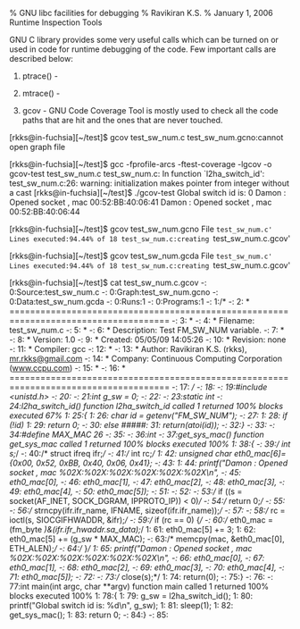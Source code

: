 % GNU libc facilities for debugging
% Ravikiran K.S.
% January 1, 2006
Runtime Inspection Tools

GNU C library provides some very useful calls which can be turned on or used in
code for runtime debugging of the code. Few important calls are described below:

1. ptrace() -

2. mtrace() -

3. gcov - GNU Code Coverage Tool is mostly used to check all the code paths that
are hit and the ones that are never touched.

[rkks@in-fuchsia][~/test]$ gcov test_sw_num.c
test_sw_num.gcno:cannot open graph file

[rkks@in-fuchsia][~/test]$ gcc -fprofile-arcs -ftest-coverage -lgcov -o gcov-test test_sw_num.c
test_sw_num.c: In function `l2ha_switch_id':
test_sw_num.c:26: warning: initialization makes pointer from integer without a cast
[rkks@in-fuchsia][~/test]$ ./gcov-test
Global switch id is: 0
Damon : Opened socket , mac 00:52:BB:40:06:41
Damon : Opened socket , mac 00:52:BB:40:06:44

[rkks@in-fuchsia][~/test]$ gcov test_sw_num.gcno
File `test_sw_num.c'
Lines executed:94.44% of 18
test_sw_num.c:creating `test_sw_num.c.gcov'

[rkks@in-fuchsia][~/test]$ gcov test_sw_num.gcda
File `test_sw_num.c'
Lines executed:94.44% of 18
test_sw_num.c:creating `test_sw_num.c.gcov'

[rkks@in-fuchsia][~/test]$ cat test_sw_num.c.gcov
        -:    0:Source:test_sw_num.c
        -:    0:Graph:test_sw_num.gcno
        -:    0:Data:test_sw_num.gcda
        -:    0:Runs:1
        -:    0:Programs:1
        -:    1:/*
        -:    2: * =====================================================================================
        -:    3: *
        -:    4: *       Filename:  test_sw_num.c
        -:    5: *
        -:    6: *    Description:  Test FM_SW_NUM variable.
        -:    7: *
        -:    8: *        Version:  1.0
        -:    9: *        Created:  05/05/09 14:05:26
        -:   10: *       Revision:  none
        -:   11: *       Compiler:  gcc
        -:   12: *
        -:   13: *         Author:  Ravikiran K.S. (rkks), mr.rkks@gmail.com
        -:   14: *        Company:  Continuous Computing Corporation (www.ccpu.com)
        -:   15: *
        -:   16: * =====================================================================================
        -:   17: */
        -:   18:
        -:   19:#include <unistd.h>
        -:   20:
        -:   21:int g_sw = 0;
        -:   22:
        -:   23:static int
        -:   24:l2ha_switch_id()
function l2ha_switch_id called 1 returned 100% blocks executed 67%
        1:   25:{
        1:   26:        char *id = getenv("FM_SW_NUM");
        -:   27:
        1:   28:        if (!id)
        1:   29:                return 0;
        -:   30:        else
    #####:   31:                return(atoi(id));
        -:   32:}
        -:   33:
        -:   34:#define MAX_MAC 26
        -:   35:
        -:   36:int
        -:   37:get_sys_mac()
function get_sys_mac called 1 returned 100% blocks executed 100%
        1:   38:{
        -:   39:/*   int               s;*/
        -:   40:/*   struct ifreq      ifr;*/
        -:   41:/*   int                                        rc;*/
        1:   42:        unsigned char                                   eth0_mac[6]={0x00, 0x52, 0xBB, 0x40, 0x06, 0x41};
        -:   43:
        1:   44:        printf("Damon : Opened socket , mac %02X:%02X:%02X:%02X:%02X:%02X\n",
        -:   45:                eth0_mac[0],
        -:   46:                eth0_mac[1],
        -:   47:                eth0_mac[2],
        -:   48:                eth0_mac[3],
        -:   49:                eth0_mac[4],
        -:   50:                eth0_mac[5]);
        -:   51:
        -:   52:
        -:   53:/*   if ((s = socket(AF_INET, SOCK_DGRAM, IPPROTO_IP)) < 0)*/
        -:   54:/*      return 0;*/
        -:   55:
        -:   56:/*   strncpy(ifr.ifr_name, IFNAME, sizeof(ifr.ifr_name));*/
        -:   57:
        -:   58:/*   rc = ioctl(s, SIOCGIFHWADDR, &ifr);*/
        -:   59:/*   if (rc == 0) {*/
        -:   60:/*      eth0_mac = (fm_byte *)&(ifr.ifr_hwaddr.sa_data);*/
        1:   61:                eth0_mac[5] += 3;
        1:   62:                eth0_mac[5] += (g_sw * MAX_MAC);
        -:   63:/*      memcpy(mac, &eth0_mac[0], ETH_ALEN);*/
        -:   64:/*   }*/
        1:   65:        printf("Damon : Opened socket , mac %02X:%02X:%02X:%02X:%02X:%02X\n",
        -:   66:                eth0_mac[0],
        -:   67:                eth0_mac[1],
        -:   68:                eth0_mac[2],
        -:   69:                eth0_mac[3],
        -:   70:                eth0_mac[4],
        -:   71:                eth0_mac[5]);
        -:   72:
        -:   73:/*   close(s);*/
        1:   74:        return(0);
        -:   75:}
        -:   76:
        -:   77:int main(int argc, char **argv)
function main called 1 returned 100% blocks executed 100%
        1:   78:{
        1:   79:        g_sw = l2ha_switch_id();
        1:   80:        printf("Global switch id is: %d\n", g_sw);
        1:   81:        sleep(1);
        1:   82:        get_sys_mac();
        1:   83:        return 0;
        -:   84:}
        -:   85:

